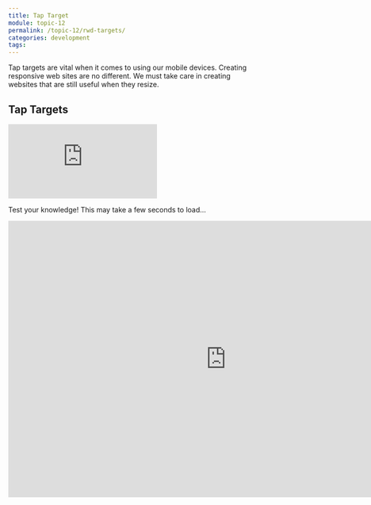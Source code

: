 ```yaml
---
title: Tap Target
module: topic-12
permalink: /topic-12/rwd-targets/
categories: development
tags:
---
```


<div class="divider-heading"></div>


Tap targets are vital when it comes to using our mobile devices.  Creating responsive web sites are no different.  We must take care in creating websites that are still useful when they resize.


## Tap Targets
<div class="embed-responsive embed-responsive-16by9">
  <iframe class="embed-responsive-item" src="https://www.youtube.com/embed/sFzdU8Z1Wd8" frameborder="0" allowfullscreen></iframe>
</div>


<div class="divider-pg"></div>

Test your knowledge!  This may take a few seconds to load...

<iframe src="https://umontanamediaarts.com/MART341/wp-admin/admin-ajax.php?action=h5p_embed&id=26" width="877" height="558" frameborder="0" allowfullscreen="allowfullscreen"></iframe><script src="https://umontanamediaarts.com/MART341/wp-content/plugins/h5p/h5p-php-library/js/h5p-resizer.js" charset="UTF-8"></script>